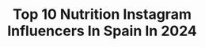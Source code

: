 ---
title: Top 10 Nutrition Instagram Influencers In Spain In 2024
description: >-
  Find top nutrition Instagram influencers in Spain in 2024. Most popular hashtags: #motivation #fitness #nutricion.
platform: Instagram
hits: 235
text_top: Discover the best Instagram accounts on inBeat.
text_bottom: Our database holds 235 Instagram influencers like this in Spain for you to pitch.
profiles:
  - username: "genesispugliese"
    fullname: >-
      Genee ♥ ULTRA TRAIL RUNNER
    bio: >-
      • adventure life from 🇻🇪 currently📍🇪🇸 ⇢ sports nutritionist • encuéntrame en las montañas y en YouTube 👇🏼
    location: "Spain"
    followers: 22937
    engagement: 510
    commentsToLikes: 0.148261
    id: ck0tvwbrnd2mu0i19v8w7tipq
    verified: false
    hashtags: "#monta, #vistasincreibles, #mochilera, #humor"
  - username: "benjaminalldis"
    fullname: >-
      Ben Alldis
    bio: >-
      👟@onepeloton Instructor & Training Specialist🇬🇧 🤘🏽Fitness, Nutrition & High Performance Coach 🌃Ex Private Equity Guy Order My Book Below👇🏼
    location: "Spain"
    followers: 278910
    engagement: 503
    commentsToLikes: 0.016630
    id: ck5zrr2tfx3th0i148b4ss4em
    verified: false
    hashtags: "#quotestagram, #pelotoninstructor, #chronicillness, #podcast"
  - username: "viennemarly"
    fullname: >-
      𝙑𝙞𝙚𝙣𝙣𝙚 𝙈𝙖𝙧𝙡𝙮
    bio: >-
      🌻 Mom & wife 🤎 TikTok: viennemarly (114K) 🍋 Fitness & nutrition coach 🌿 Gaming, fitness & spirituality
    location: "Spain"
    followers: 71569
    engagement: 352
    commentsToLikes: 0.014675
    id: ck55lo2ft21410i11azonggdo
    verified: false
    hashtags: "#ps5, #hogwartslegacy, #gaming, #gamer"
  - username: "claudialifter"
    fullname: >-
      CLAUDIA LÓPEZ
    bio: >-
      💪🏼 Online Coaching @claudialifterclub 🏋🏼‍♀️ BS Sports Science 🍏 MS Sports Nutrition 🎙 Claudialifter Podcast
    location: "Spain"
    followers: 69136
    engagement: 330
    commentsToLikes: 0.007051
    id: clnrvdjove7570j0846q91u9d
    verified: false
    hashtags: "#entrenamiento, #carsofinstagram, #porsche75a, #amsterdam"
  - username: "tabslifts"
    fullname: >-
      Tabitha Lofts
    bio: >-
      ✨buildin’ booty, balance & brains 🥑nutrition, training & lifestyle coaching ↓
    location: "Spain"
    followers: 78114
    engagement: 219
    commentsToLikes: 0.038261
    id: ck8takzw3s7990j78ziiid6f7
    verified: false
    hashtags: "#nutrition, #successprinciples, #motivationmonday, #cutcarbs"
  - username: "_helencarr_"
    fullname: >-
      Elena Carratalá
    bio: >-
      CFGames 22’ @smartprogram_ @tyrsport | @picsil_sport “elena10” | @uperform_nutrition | @kingsbox_espana
    location: "Spain"
    followers: 20576
    engagement: 196
    commentsToLikes: 0.009225
    id: ckw51fmuiiemt0j236ff8sqqr
    verified: false
    hashtags: "#marketing, #100, #navarra, #pamplonaarenagames2024"
  - username: "thefitmedstudent"
    fullname: >-
      Dr. ANTELM | Fitness & Salud
    bio: >-
      👨‍⚕️Médico & MIR Endocrino 📚Máster Medicina Clínica + Nutrición Clínica 🔬Formulador @efficientxscience @emfit_nutrition 💪🏻Entrenador @fmscoaching
    location: "Spain"
    followers: 70418
    engagement: 150
    commentsToLikes: 0.017286
    id: ck8sxqq9ribcu0j789gj174kn
    verified: false
    hashtags: "#medicina, #gym, #paciencia, #creatina"
  - username: "ashleygeerestein"
    fullname: >-
      Ashley Geerestein
    bio: >-
      Dutchie who lives in Barcelona☀️ Physiotherapist👊🏻 Sport nutritionist🏋🏼‍♀️ Personal trainer💪🏻 GET FIT, STAY FIT! MY ONLINE COACHING PROGRAM👇🏻
    location: "Spain"
    followers: 14045
    engagement: 188
    commentsToLikes: 0.142339
    id: ckap8jpi4om7h0i7879e8aiim
    verified: false
    hashtags: "#bosslady, #healthylifestyle, #healthy, #ibiza"
  - username: "fit_style_with_eli"
    fullname: >-
      Fit Style with Eli
    bio: >-
      💚 Nutrition coach & motivator 💚 2nd profile 👉🏼 @milujulowcarb FCB: Fit Style with Eli😎 @lifelikefit:slev.kód:eliska7 💌 fitstylewitheli@gmail.com
    location: "Spain"
    followers: 70016
    engagement: 80
    commentsToLikes: 0.091381
    id: ck6tqobaysnyg0j71syuk7uzs
    verified: false
    hashtags: "#blondynka, #rodina, #vyzivovyporadce, #diety"
  - username: "sara.carmona.h"
    fullname: >-
      Sara Carmona Hernando #ARRIBA
    bio: >-
      👩‍🎓Lic. CAFyD | Sport Nutrition | Fitness 📚My book: ¡ARRIBA! El reto eres tú 🚴‍♀️Female Sport-Challenge |🤰 🔥Trainer @topgamersacademy ❤️Triathlete
    location: "Spain"
    followers: 69881
    engagement: 65
    commentsToLikes: 0.017965
    id: ck6tuvvx3iptf0j714b0zy0nk
    verified: false
    hashtags: "#comida, #salud, #healthyfood, #pregnantworkout"
---